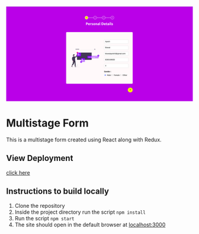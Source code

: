 ![](src/assets/Screenshot%20from%202022-10-16%2018-17-11.png)

# Multistage Form

This is a multistage form created using React along with Redux.

## View Deployment

[click here]()

## Instructions to build locally

1. Clone the repository
2. Inside the project directory run the script `npm install`
3. Run the script `npm start`
4. The site should open in the default browser at [localhost:3000](http://localhost:3000/)

